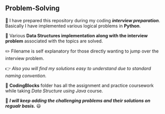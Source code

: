 ## Problem-Solving

:dart: I have prepared this repository during my coding ***interview preparation***. Basically I have implemented various logical problems in **Python**.

:gem: Various **Data Structures implementation along with the interview problem** associated with the topics are solved.

:pencil2: Filename is self explanatory for those directly wanting to jump over the interview problem.

:point_right: *Also you will find my solutions easy to understand due to standard naming convention.*

:gem: **CodingBlocks** folder has all the assignment and practice coursework while taking *Data Structure using Java* course.

:eyes: ***I will keep adding the challenging problems and their solutions on regualr basis.***  :smiley:
